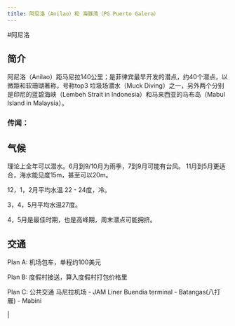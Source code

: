 ```yaml
---
title: 阿尼洛（Anilao）和 海豚湾（PG Puerto Galera）
---
```

#阿尼洛
## 简介
阿尼洛（Anilao）距马尼拉140公里；是菲律宾最早开发的潜点，约40个潜点，以微距和软珊瑚著称，号称top3 垃圾场潜水（Muck Diving）之一，另外两个分别是印尼的蓝碧海峡（Lembeh Strait in Indonesia）和马来西亚的马布岛（Mabul Island in Malaysia）。
### 传闻：


## 气候
理论上全年可以潜水。6月到9/10月为雨季，7到9月可能有台风。
11月到5月更适合，海水能见度15m，甚至可以20m。

12，1，2月平均水温 22 - 24度，冷。

3，4，5月平均水温27度。

4，5月是最佳时期，也是高峰期，周末潜点可能拥挤。

## 交通
Plan A: 机场包车，单程约100美元

Plan B: 度假村接送，算入度假村打包价格里

Plan C: 公共交通
   马尼拉机场 - JAM Liner Buendia terminal - Batangas(八打雁) - Mabini
   
|